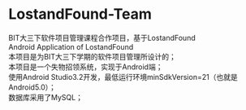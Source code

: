 # LostandFound-Team
BIT大三下软件项目管理课程合作项目，基于LostandFound  
Android Application of LostandFound  
本项目是为BIT大三下学期的软件项目管理所设计的；  
本项目是一个失物招领系统，实现于Android端；  
使用Android Studio3.2开发，最低运行环境minSdkVersion=21（也就是Android5.0）；  
数据库采用了MySQL；  
